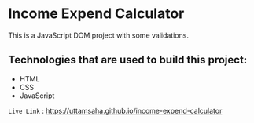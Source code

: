 # Income Expend Calculator
This is  a JavaScript DOM project with some validations.

## Technologies that are used to build this project:
* HTML
* CSS
* JavaScript 

`Live Link` : https://uttamsaha.github.io/income-expend-calculator
